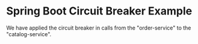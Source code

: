 # Spring Boot Circuit Breaker Example

We have applied the circuit breaker in calls from the "order-service" to the "catalog-service".
